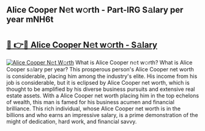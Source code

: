 ## Alice Cooper N𝚎t w𝚘rth - Part-lRG S𝚊lary per year mNH6t

# <h2><a href="http://gc0s8it.nevu.top/?p=Alice+Cooper">🔗 👉🔴 Alice Cooper N𝚎t w𝚘rth - S𝚊lary</a></h2>

[![Alice Cooper N𝚎t W𝚘rth](https://i.imgur.com/Oavwk0R.jpeg)](http://gc0s8it.nevu.top/?p=Alice+Cooper)
What is Alice Cooper n𝚎t w𝚘rth? What is Alice Cooper s𝚊lary per year?
This prosperous person's Alice Cooper net worth is considerable, placing him among the industry's elite. His income from his job is considerable, but it is eclipsed by Alice Cooper net worth, which is thought to be amplified by his diverse business pursuits and extensive real estate assets. With a Alice Cooper net worth placing him in the top echelons of wealth, this man is famed for his business acumen and financial brilliance. This rich individual, whose Alice Cooper net worth is in the billions and who earns an impressive salary, is a prime demonstration of the might of dedication, hard work, and financial savvy.

